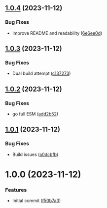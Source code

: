 ## [1.0.4](https://github.com/kapetacom/electron-ide-opener/compare/v1.0.3...v1.0.4) (2023-11-12)


### Bug Fixes

* Improve README and readability ([6e6ee0d](https://github.com/kapetacom/electron-ide-opener/commit/6e6ee0d426c2594406150502ae8a3278436adaf8))

## [1.0.3](https://github.com/kapetacom/electron-ide-opener/compare/v1.0.2...v1.0.3) (2023-11-12)


### Bug Fixes

* Dual build attempt ([c137273](https://github.com/kapetacom/electron-ide-opener/commit/c137273b8102cdc97fc36057d97c16970000f060))

## [1.0.2](https://github.com/kapetacom/electron-ide-opener/compare/v1.0.1...v1.0.2) (2023-11-12)


### Bug Fixes

* go full ESM ([add2b52](https://github.com/kapetacom/electron-ide-opener/commit/add2b52d83c4622d0d312d8d813390d47f274f51))

## [1.0.1](https://github.com/kapetacom/electron-ide-opener/compare/v1.0.0...v1.0.1) (2023-11-12)


### Bug Fixes

* Build issues ([a0dcbfb](https://github.com/kapetacom/electron-ide-opener/commit/a0dcbfb36a0f0a291f6eed363ddb8515e6720299))

# 1.0.0 (2023-11-12)


### Features

* Initial commit ([f50b7a3](https://github.com/kapetacom/electron-ide-opener/commit/f50b7a31586dda69e91e32baaba4890d1b3b2353))
